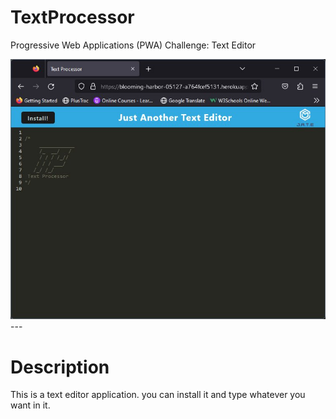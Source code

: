 # TextProcessor

Progressive Web Applications (PWA) Challenge: Text Editor

<img src="./client/dist/assets/textProcessor.jpg">
---

# Description

This is a text editor application. you can install it and type whatever you want in it.
